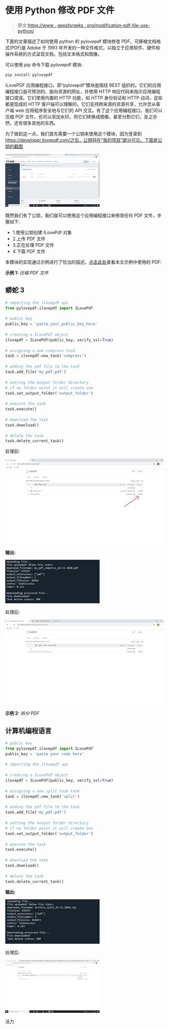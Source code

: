 # 使用 Python 修改 PDF 文件

> 原文:[https://www . geesforgeks . org/modification-pdf-file-use-python/](https://www.geeksforgeeks.org/modifying-pdf-file-using-python/)

下面的文章描述了如何使用 python 的 pylovepdf 模块修改 PDF。可移植文档格式(PDF)是 Adobe 于 1993 年开发的一种文件格式，以独立于应用软件、硬件和操作系统的方式呈现文档，包括文本格式和图像。

可以使用 pip 命令下载 pylovepdf 模块:

```py
pip install pylovepdf
```

iLovePDF 应用编程接口，即“pylovepdf”模块是围绕 REST 组织的。它们的应用编程接口是可预测的、面向资源的网址，并使用 HTTP 响应代码来指示应用编程接口错误。它们使用内置的 HTTP 功能，如 HTTP 身份验证和 HTTP 动词，这些都是现成的 HTTP 客户端可以理解的。它们支持跨来源的资源共享，允许您从客户端 web 应用程序安全地与它们的 API 交互。有了这个应用编程接口，我们可以压缩 PDF 文件，也可以添加水印，将它们转换成图像，甚至分割它们，反之亦然，还有很多其他的东西。

为了做到这一点，我们首先需要一个公钥来使用这个模块，因为登录到 https://developer.ilovepdf.com/之后，公钥将在“我的项目”部分可见。下面是公钥的截图

![](img/8fe015e3e1a243b69e8cd8f6f16be78a.png)

既然我们有了公钥，我们就可以使用这个应用编程接口来修改任何 PDF 文件，步骤如下:

*   1.使用公钥创建 ILovePdf 对象
*   2.上传 PDF 文件
*   3.正在处理 PDF 文件
*   4.下载 PDF 文件

本模块的实现通过示例进行了恰当的描述。[点击此处](https://drive.google.com/file/d/1tHTYbdZAQyr9Cw8QY-M4Sr2DwYQ_qAfs/view?usp=sharing)查看本文示例中使用的 PDF:

**示例 1:** *压缩 PDF 文件*

## 蟒蛇 3

```py
# importing the ilovepdf api
from pylovepdf.ilovepdf import ILovePdf

# public key
public_key = 'paste_your_public_key_here'

# creating a ILovePdf object
ilovepdf = ILovePdf(public_key, verify_ssl=True)

# assigning a new compress task
task = ilovepdf.new_task('compress')

# adding the pdf file to the task
task.add_file('my_pdf.pdf')

# setting the output folder directory
# if no folder exist it will create one
task.set_output_folder('output_folder')

# execute the task
task.execute()

# download the task
task.download()

# delete the task
task.delete_current_task()
```

处理前:

![](img/a8d2bea7c8b11751d135f6548a4e2a29.png)

**输出:**

![](img/9a9009a50dfa16bbd142c3c4af1b9237.png)

处理后:

![](img/31648423170c31603da1900635a09516.png)

**示例 2:** *拆分 PDF*

## 计算机编程语言

```py
# public key
from pylovepdf.ilovepdf import ILovePdf
public_key = 'paste your code here'

# importing the ilovepdf api

# creating a ILovePdf object
ilovepdf = ILovePdf(public_key, verify_ssl=True)

# assigning a new split task task
task = ilovepdf.new_task('split')

# adding the pdf file to the task
task.add_file('my_pdf.pdf')

# setting the output folder directory
# if no folder exist it will create one
task.set_output_folder('output_folder')

# execute the task
task.execute()

# download the task
task.download()

# delete the task
task.delete_current_task()
```

**输出:**

![](img/58c3c6c478dcde3804a44de6fcfa77be.png)

处理后:

![](img/cde62ca5765429160d86d1d74af7dc47.png)

活力